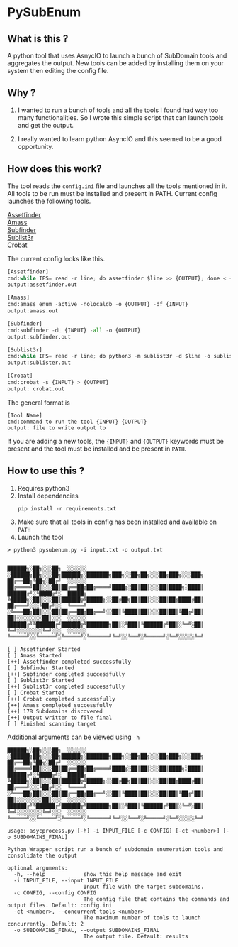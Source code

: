 # PySubEnum
 

## What is this ? 
A python tool that uses AsnycIO to launch a bunch of SubDomain tools and aggregates the output. New tools can be added by installing them on your system then editing the config file.

## Why ?
1. I wanted to run a bunch of tools and all the tools I found had way too many functionalities. So I wrote this simple script that can launch tools and get the output. 

2. I really wanted to learn python AsyncIO and this seemed to be a good opportunity.

## How does this work?
The tool reads the `config.ini` file and launches all the tools mentioned in it. All tools to be run must be installed and present in PATH. Current config launches the following tools.

[Assetfinder](https://github.com/tomnomnom/assetfinder)  
[Amass](https://github.com/OWASP/Amass/)  
[Subfinder](https://github.com/subfinder/subfinder)  
[Sublist3r](https://github.com/aboul3la/Sublist3r)  
[Crobat](https://github.com/cgboal/sonarsearch)  

The current config looks like this.

```py
[Assetfinder]
cmd:while IFS= read -r line; do assetfinder $line >> {OUTPUT}; done < {INPUT}
output:assetfinder.out

[Amass]
cmd:amass enum -active -nolocaldb -o {OUTPUT} -df {INPUT}
output:amass.out

[Subfinder]
cmd:subfinder -dL {INPUT} -all -o {OUTPUT}
output:subfinder.out

[Sublist3r]
cmd:while IFS= read -r line; do python3 -m sublist3r -d $line -o sublister.tmp;cat sublister.tmp>>{OUTPUT}; done < {INPUT}
output:sublister.out

[Crobat]
cmd:crobat -s {INPUT} > {OUTPUT}
output: crobat.out
```


The general format is 
```
[Tool Name]
cmd:command to run the tool {INPUT} {OUTPUT}
output: file to write output to
```

If you are adding a new tools, the `{INPUT}` and `{OUTPUT}` keywords must be present and the tool must be installed and be present in `PATH`.

## How to use this ?

1. Requires python3
2. Install dependencies
    ```
    pip install -r requirements.txt
    ```
3. Make sure that all tools in config has been installed and available on `PATH`
4. Launch the tool

```
> python3 pysubenum.py -i input.txt -o output.txt


██████╗░██╗░░░██╗  ░░░░░░  ░██████╗██╗░░░██╗██████╗░███████╗███╗░░██╗██╗░░░██╗███╗░░░███╗
██╔══██╗╚██╗░██╔╝  ░░░░░░  ██╔════╝██║░░░██║██╔══██╗██╔════╝████╗░██║██║░░░██║████╗░████║
██████╔╝░╚████╔╝░  █████╗  ╚█████╗░██║░░░██║██████╦╝█████╗░░██╔██╗██║██║░░░██║██╔████╔██║
██╔═══╝░░░╚██╔╝░░  ╚════╝  ░╚═══██╗██║░░░██║██╔══██╗██╔══╝░░██║╚████║██║░░░██║██║╚██╔╝██║
██║░░░░░░░░██║░░░  ░░░░░░  ██████╔╝╚██████╔╝██████╦╝███████╗██║░╚███║╚██████╔╝██║░╚═╝░██║
╚═╝░░░░░░░░╚═╝░░░  ░░░░░░  ╚═════╝░░╚═════╝░╚═════╝░╚══════╝╚═╝░░╚══╝░╚═════╝░╚═╝░░░░░╚═╝

[ ] Assetfinder Started
[ ] Amass Started
[++] Assetfinder completed successfully
[ ] Subfinder Started
[++] Subfinder completed successfully
[ ] Sublist3r Started
[++] Sublist3r completed successfully
[ ] Crobat Started
[++] Crobat completed successfully
[++] Amass completed successfully
[++] 178 Subdomains discovered
[++] Output written to file final
[ ] Finished scanning target
```

Additional arguments can be viewed using `-h`

```
██████╗░██╗░░░██╗  ░░░░░░  ░██████╗██╗░░░██╗██████╗░███████╗███╗░░██╗██╗░░░██╗███╗░░░███╗
██╔══██╗╚██╗░██╔╝  ░░░░░░  ██╔════╝██║░░░██║██╔══██╗██╔════╝████╗░██║██║░░░██║████╗░████║
██████╔╝░╚████╔╝░  █████╗  ╚█████╗░██║░░░██║██████╦╝█████╗░░██╔██╗██║██║░░░██║██╔████╔██║
██╔═══╝░░░╚██╔╝░░  ╚════╝  ░╚═══██╗██║░░░██║██╔══██╗██╔══╝░░██║╚████║██║░░░██║██║╚██╔╝██║
██║░░░░░░░░██║░░░  ░░░░░░  ██████╔╝╚██████╔╝██████╦╝███████╗██║░╚███║╚██████╔╝██║░╚═╝░██║
╚═╝░░░░░░░░╚═╝░░░  ░░░░░░  ╚═════╝░░╚═════╝░╚═════╝░╚══════╝╚═╝░░╚══╝░╚═════╝░╚═╝░░░░░╚═╝

usage: asycprocess.py [-h] -i INPUT_FILE [-c CONFIG] [-ct <number>] [-o SUBDOMAINS_FINAL]

Python Wrapper script run a bunch of subdomain enumeration tools and consolidate the output

optional arguments:
  -h, --help            show this help message and exit
  -i INPUT_FILE, --input INPUT_FILE
                        Input file with the target subdomains.
  -c CONFIG, --config CONFIG
                        The config file that contains the commands and output files. Default: config.ini
  -ct <number>, --concurrent-tools <number>
                        The maximum number of tools to launch concurrently. Default: 2
  -o SUBDOMAINS_FINAL, --output SUBDOMAINS_FINAL
                        The output file. Default: results

```